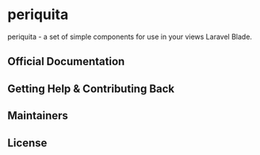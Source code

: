 # periquita 

periquita - a set of simple components for use in your views  Laravel Blade.


## Official Documentation



## Getting Help & Contributing Back

## Maintainers


## License





